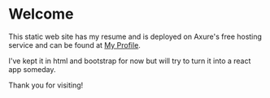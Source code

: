 # Welcome

This static web site has my resume and is deployed on Axure's free hosting service and can be found at [My Profile](https://gentle-cliff-0ea67fb10.4.azurestaticapps.net/). 

I've kept it in html and bootstrap for now but will try to turn it into a react app someday.

Thank you for visiting!
